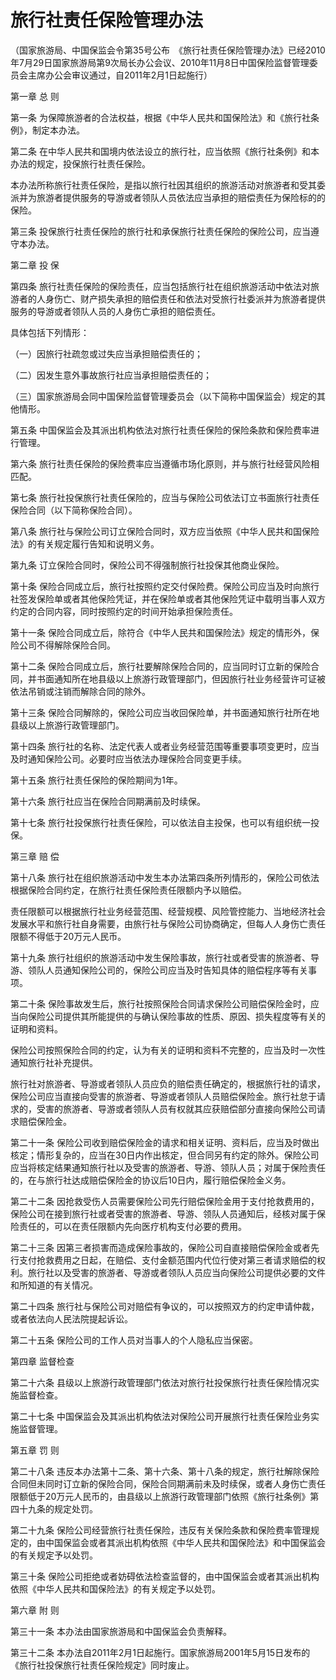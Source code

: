 # 旅行社责任保险管理办法

（国家旅游局、中国保监会令第35号公布　《旅行社责任保险管理办法》已经2010年7月29日国家旅游局第9次局长办公会议、2010年11月8日中国保险监督管理委员会主席办公会审议通过，自2011年2月1日起施行）



第一章  总  则



第一条 为保障旅游者的合法权益，根据《中华人民共和国保险法》和《旅行社条例》，制定本办法。

第二条 在中华人民共和国境内依法设立的旅行社，应当依照《旅行社条例》和本办法的规定，投保旅行社责任保险。

本办法所称旅行社责任保险，是指以旅行社因其组织的旅游活动对旅游者和受其委派并为旅游者提供服务的导游或者领队人员依法应当承担的赔偿责任为保险标的的保险。

第三条 投保旅行社责任保险的旅行社和承保旅行社责任保险的保险公司，应当遵守本办法。



第二章  投  保



第四条 旅行社责任保险的保险责任，应当包括旅行社在组织旅游活动中依法对旅游者的人身伤亡、财产损失承担的赔偿责任和依法对受旅行社委派并为旅游者提供服务的导游或者领队人员的人身伤亡承担的赔偿责任。

具体包括下列情形：

（一）因旅行社疏忽或过失应当承担赔偿责任的；

（二）因发生意外事故旅行社应当承担赔偿责任的；

（三）国家旅游局会同中国保险监督管理委员会（以下简称中国保监会）规定的其他情形。

第五条 中国保监会及其派出机构依法对旅行社责任保险的保险条款和保险费率进行管理。

第六条 旅行社责任保险的保险费率应当遵循市场化原则，并与旅行社经营风险相匹配。

第七条 旅行社投保旅行社责任保险的，应当与保险公司依法订立书面旅行社责任保险合同（以下简称保险合同）。

第八条 旅行社与保险公司订立保险合同时，双方应当依照《中华人民共和国保险法》的有关规定履行告知和说明义务。

第九条 订立保险合同时，保险公司不得强制旅行社投保其他商业保险。

第十条 保险合同成立后，旅行社按照约定交付保险费。保险公司应当及时向旅行社签发保险单或者其他保险凭证，并在保险单或者其他保险凭证中载明当事人双方约定的合同内容，同时按照约定的时间开始承担保险责任。

第十一条 保险合同成立后，除符合《中华人民共和国保险法》规定的情形外，保险公司不得解除保险合同。

第十二条 保险合同成立后，旅行社要解除保险合同的，应当同时订立新的保险合同，并书面通知所在地县级以上旅游行政管理部门，但因旅行社业务经营许可证被依法吊销或注销而解除合同的除外。

第十三条 保险合同解除的，保险公司应当收回保险单，并书面通知旅行社所在地县级以上旅游行政管理部门。

第十四条 旅行社的名称、法定代表人或者业务经营范围等重要事项变更时，应当及时通知保险公司。必要时应当依法办理保险合同变更手续。

第十五条 旅行社责任保险的保险期间为1年。

第十六条 旅行社应当在保险合同期满前及时续保。

第十七条 旅行社投保旅行社责任保险，可以依法自主投保，也可以有组织统一投保。



第三章  赔  偿



第十八条 旅行社在组织旅游活动中发生本办法第四条所列情形的，保险公司依法根据保险合同约定，在旅行社责任保险责任限额内予以赔偿。

责任限额可以根据旅行社业务经营范围、经营规模、风险管控能力、当地经济社会发展水平和旅行社自身需要，由旅行社与保险公司协商确定，但每人人身伤亡责任限额不得低于20万元人民币。

第十九条 旅行社组织的旅游活动中发生保险事故，旅行社或者受害的旅游者、导游、领队人员通知保险公司的，保险公司应当及时告知具体的赔偿程序等有关事项。

第二十条 保险事故发生后，旅行社按照保险合同请求保险公司赔偿保险金时，应当向保险公司提供其所能提供的与确认保险事故的性质、原因、损失程度等有关的证明和资料。

保险公司按照保险合同的约定，认为有关的证明和资料不完整的，应当及时一次性通知旅行社补充提供。

旅行社对旅游者、导游或者领队人员应负的赔偿责任确定的，根据旅行社的请求，保险公司应当直接向受害的旅游者、导游或者领队人员赔偿保险金。旅行社怠于请求的，受害的旅游者、导游或者领队人员有权就其应获赔偿部分直接向保险公司请求赔偿保险金。

第二十一条 保险公司收到赔偿保险金的请求和相关证明、资料后，应当及时做出核定；情形复杂的，应当在30日内作出核定，但合同另有约定的除外。保险公司应当将核定结果通知旅行社以及受害的旅游者、导游、领队人员；对属于保险责任的，在与旅行社达成赔偿保险金的协议后10日内，履行赔偿保险金义务。

第二十二条 因抢救受伤人员需要保险公司先行赔偿保险金用于支付抢救费用的，保险公司在接到旅行社或者受害的旅游者、导游、领队人员通知后，经核对属于保险责任的，可以在责任限额内先向医疗机构支付必要的费用。

第二十三条 因第三者损害而造成保险事故的，保险公司自直接赔偿保险金或者先行支付抢救费用之日起，在赔偿、支付金额范围内代位行使对第三者请求赔偿的权利。旅行社以及受害的旅游者、导游或者领队人员应当向保险公司提供必要的文件和所知道的有关情况。

第二十四条 旅行社与保险公司对赔偿有争议的，可以按照双方的约定申请仲裁，或者依法向人民法院提起诉讼。

第二十五条 保险公司的工作人员对当事人的个人隐私应当保密。



第四章  监督检查



第二十六条 县级以上旅游行政管理部门依法对旅行社投保旅行社责任保险情况实施监督检查。

第二十七条 中国保监会及其派出机构依法对保险公司开展旅行社责任保险业务实施监督管理。



第五章  罚  则



第二十八条 违反本办法第十二条、第十六条、第十八条的规定，旅行社解除保险合同但未同时订立新的保险合同，保险合同期满前未及时续保，或者人身伤亡责任限额低于20万元人民币的，由县级以上旅游行政管理部门依照《旅行社条例》第四十九条的规定处罚。

第二十九条 保险公司经营旅行社责任保险，违反有关保险条款和保险费率管理规定的，由中国保监会或者其派出机构依照《中华人民共和国保险法》和中国保监会的有关规定予以处罚。

第三十条 保险公司拒绝或者妨碍依法检查监督的，由中国保监会或者其派出机构依照《中华人民共和国保险法》的有关规定予以处罚。



第六章  附  则



第三十一条 本办法由国家旅游局和中国保监会负责解释。

第三十二条 本办法自2011年2月1日起施行。国家旅游局2001年5月15日发布的《旅行社投保旅行社责任保险规定》同时废止。